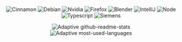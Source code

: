 <br/>
<div align="center", display="flex", flex-wrap="wrap">

![Cinnamon](https://img.shields.io/badge/Cinnamon-121212?style=flat-square&logo=cinnamon)
![Debian](https://img.shields.io/badge/Debian-d70651?style=flat-square&logo=debian)
![Nvidia](https://img.shields.io/badge/Nvidia-121212?style=flat-square&logo=nvidia)
![Firefox](https://img.shields.io/badge/Firefox-121212?style=flat-square&logo=firefox)
![Blender](https://img.shields.io/badge/Blender-121212?style=flat-square&logo=blender)
![IntelliJ](https://img.shields.io/badge/-IntelliJ%20IDEA-121212?style=flat-square&logo=jetbrains)
![Node](https://img.shields.io/badge/Node%2ejs-121212?style=flat-square&logo=node%2ejs)
![Typescript](https://img.shields.io/badge/Typescript-121212?style=flat-square&logo=typescript)
![Siemens](https://img.shields.io/badge/Siemens-009999?style=flat-square)

</div>

<div align="center">
<picture float="left">
  <source media="(prefers-color-scheme: dark)" srcset="https://github-readme-stats.vercel.app/api?username=yurei-dll&theme=material-palenight&show_icons=true&include_all_commits=true&card_width=270&hide_rank=true#gh-dark-mode-only)](https://github.com/anuraghazra/github-readme-stats">
  <img alt="Adaptive github-readme-stats" src="https://github-readme-stats.vercel.app/api?username=yurei-dll&theme=default&show_icons=true&include_all_commits=true&card_width=270&hide_rank=true#gh-light-mode-only">
</picture>
<br/>
<picture float="center">
  <source media="(prefers-color-scheme: dark)" srcset="https://github-readme-stats.vercel.app/api/top-langs/?username=yurei-dll&theme=material-palenight&hide_title=true&card_width=270&layout=donut#gh-dark-mode-only">
  <img alt="Adaptive most-used-languages" src="https://github-readme-stats.vercel.app/api/top-langs/?username=yurei-dll&theme=default&hide_title=true&card_width=270&#gh-light-mode-only">
</picture>

</div>
